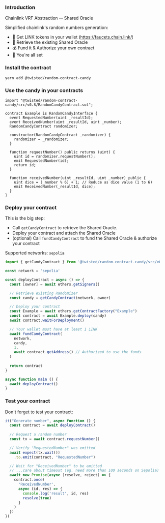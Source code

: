 ### Introduction

Chainlink VRF Abstraction -- Shared Oracle

Simplified chainlink's random numbers generation:

- 🤑 Get LINK tokens in your wallet (https://faucets.chain.link/) 
- 🎯 Retrieve the existing Shared Oracle
- 💰 Fund it & Authorize your own contract
- 🚀 You're all set

### Install the contract

`yarn add @twisted/random-contract-candy`

### Use the candy in your contracts

```solidity
import "@twisted/random-contract-candy/src/v0.8/RandomCandyContract.sol";

contract Example is RandomCandyInterface {
  event RequestedNumber(uint _resultId);
  event ReceivedNumber(uint _resultId, uint _number);
  RandomCandyContract randomizer;

  constructor(RandomCandyContract _randomizer) {
    randomizer = _randomizer;
  }

  function requestNumber() public returns (uint) {
    uint id = randomizer.requestNumber();
    emit RequestedNumber(id);
    return id;
  }

  function receivedNumber(uint _resultId, uint _number) public {
    uint dice = (_number % 6) + 1; // Reduce as dice value (1 to 6)
    emit ReceivedNumber(_resultId, dice);
  }
}
```

### Deploy your contract

This is the big step:
- Call `getCandyContract` to retrieve the Shared Oracle.
- Deploy your contract and attach the Shared Oracle
- (optional) Call `fundCandyContract` to fund the Shared Oracle & authorize your contract

Supported networks: `sepolia`

```ts
import { getCandyContract } from '@twisted/random-contract-candy/src/v0.8/getter'

const network = 'sepolia'

const deployContract = async () => {
  const [owner] = await ethers.getSigners()

  // Retrieve existing Randomizer
  const candy = getCandyContract(network, owner)

  // Deploy your contract
  const Example = await ethers.getContractFactory("Example")
  const contract = await Example.deploy(candy)
  await contract.waitForDeployment()

  // Your wallet must have at least 1 LINK
  await fundCandyContract(
    network,
    candy,
    1,
    await contract.getAddress() // Authorized to use the funds
  )
  
  return contract
}

async function main () {
  await deployContract()
}
```

### Test your contract

Don't forget to test your contract:

```ts
it("Generate number", async function () {
  const contract = await deployContract()
  
  // Request a random number
  const tx = await contract.requestNumber()

  // Verify "RequestedNumber" was emitted
  await expect(tx.wait())
    .to.emit(contract, "RequestedNumber")

  // Wait for "ReceivedNumber" to be emitted
  // ...care about timeout (eg. need more than 100 seconds on Sepolia)
  await new Promise(async (resolve, reject) => {
    contract.once(
      'ReceivedNumber',
      async (id, res) => {
        console.log('result', id, res)
        resolve(true)
      }
    )
  })
})
```
